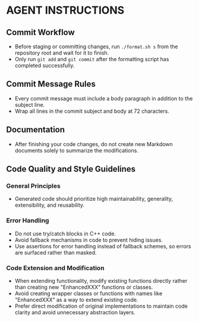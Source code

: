 # AGENT INSTRUCTIONS

## Commit Workflow
- Before staging or committing changes, run `./format.sh s` from the
  repository root and wait for it to finish.
- Only run `git add` and `git commit` after the formatting script has
  completed successfully.

## Commit Message Rules
- Every commit message must include a body paragraph in addition to the
  subject line.
- Wrap all lines in the commit subject and body at 72 characters.

## Documentation
- After finishing your code changes, do not create new Markdown documents
  solely to summarize the modifications.

## Code Quality and Style Guidelines

### General Principles
- Generated code should prioritize high maintainability, generality,
  extensibility, and reusability.

### Error Handling
- Do not use try/catch blocks in C++ code.
- Avoid fallback mechanisms in code to prevent hiding issues.
- Use assertions for error handling instead of fallback schemes, so errors
  are surfaced rather than masked.

### Code Extension and Modification
- When extending functionality, modify existing functions directly rather
  than creating new "EnhancedXXX" functions or classes.
- Avoid creating wrapper classes or functions with names like "EnhancedXXX"
  as a way to extend existing code.
- Prefer direct modification of original implementations to maintain code
  clarity and avoid unnecessary abstraction layers.
